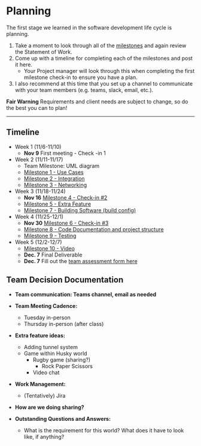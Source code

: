 # Planning

The first stage we learned in the software development life cycle is planning. 

1. Take a moment to look through all of the [milestones](./../) and again review the Statement of Work. 
2. Come up with a timeline for completing each of the milestones and post it here.
	- Your Project manager will look through this when completing the first milestone check-in to ensure you have a plan.
3. I also recommend at this time that you set up a channel to communicate with your team members (e.g. teams, slack, email, etc.).

**Fair Warning** Requirements and client needs are subject to change, so do the best you can to plan!

<hr>

## Timeline

- Week 1 (11/6-11/10)
	* **Nov 9** First meeting - Check -in 1
- Week 2 (11/11-11/17)
 	* Team Milestone: UML diagram
	* [Milestone 1 - Use Cases](../1)
	* [Milestone 2 - Integration](../2)
	* [Milestone 3 - Networking](../3)
- Week 3 (11/18-11/24)
	* **Nov 16** [Milestone 4 - Check-in #2](../4)
	* [Milestone 5 - Extra Feature](../5)
	* [Milestone 7 - Building Software (build config)](../7)
- Week 4 (11/25-12/1)
	* **Nov 30** [Milestone 6 - Check-in #3](../6)
	* [Milestone 8 - Code Documentation and project structure](../8)
 	* [Milestone 9 - Testing](../9)
- Week 5 (12/2-12/7)
	* [Milestone 10 - Video](../10)
	* **Dec. 7** Final Deliverable 
	* **Dec. 7** Fill out the [team assessment form here](https://forms.gle/oULiS6RRnQy82FCSA)


## Team Decision Documentation
* **Team communication: Teams channel, email as needed**

* **Team Meeting Cadence:**
	* Tuesday in-person
	* Thursday in-person (after class)

 * **Extra feature ideas:**
	* Adding tunnel system
 	* Game within Husky world
  		* Rugby game (sharing?)
    		* Rock Paper Scissors
    	* Video chat
 
 * **Work Management:**
 	* (Tentatively) Jira

  * **How are we doing sharing?**

  * **Outstanding Questions and Answers:**
  	* What is the requirement for this world? What does it have to look like, if anything?
